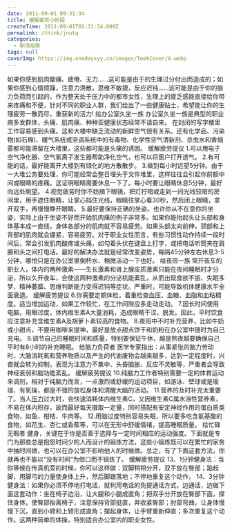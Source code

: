 ```yaml
---
date: 2011-09-01 09:31:34
title: 缓解疲劳小妙招
createTime: 2011-09-01T01:31:34.000Z
permalink: /think/jnotq
categories:
  - 职场指南
tags: null
coverImg: https://img.onedayxyy.cn/images/TeekCover/8.webp
---
```


如果你感到肌肉酸痛、疲倦、无力......这可能是由于的生理过分付出而造成的；如果你感到心情烦躁，注意力涣散，思维不敏捷，反应迟钝......这可能是由于你的脑力负荷而引起的，作为整天处于压力中的都市女性，生理上的疲乏感能直接给你带来疼痛和不便，针对不同的职业人群，我们给出了一些健康贴士，希望能让你的生理疲劳一散而尽，重获新的活力! 给办公室久坐一族 办公室久坐一族是典型的职业病多发群体，头痛、肌肉痛、种种亚健康状态经常不请自来。 在封闭的写字楼里工作容易感到头痛。这和大楼中缺乏流动的新鲜空气很有关系。还有化学品、污染物(如石棉)、暖气系统或空调系统中的有毒物、化学性空气清新剂、杀虫水和香烟雾都可能滞留在大楼里，这些都可能是头痛的诱因。 缓解疲劳提议 1.可以用电子空气净化器、空气氧离子发生器帮助净化空气，也可以将窗户打开透气。 2.有可能的话，最好能离开大楼到有绿化的地方散散步。 3.做到每小时远望5分钟。由于一大堆公务要处理，你可能经常会整日埋头于文件堆里，这样往往会引起你前额中间或眼睛的疼痛。这证明眼睛需要休息一下了。每小时要让眼睛休息5分钟，最好向远处眺望。 4.视觉疲劳时你不妨摘下眼镜，把灯拧暗或走到一间光线较暗的房间里，用手遮住眼睛，让掌心挡住光线，眼睛往掌心看30秒，然后闭上眼睛，拿开双手，再慢慢睁开眼睛。 5.最好要保持正确的坐姿。也许你从不在意你的坐姿，实际上由于坐姿不好而开始肌肉痛的例子非常多。如果你能抬起头让头部和身体基本成一直线，身体各部分的肌肉就不容易疲劳。如果头部太向前伸，颈部和上背部的肌肉就会绷紧，容易疲劳。对于职业女性而言，有些习惯性动作持续一段时间后，常会引发肌肉酸疼或头痛，如勾着头伏在键盘上打字，或把电话听筒夹在肩膀和头之间打电话。最好的解决办法就是经常改变姿势，每隔45分钟左右休息3-5分钟，哪怕只是在办公室里倒杯水、稍微活动一下也好。 给夜班一族 常开夜车的职业人，体内的两种激素――生长激素和肾上腺皮质激素只能在夜间睡眠时才分泌，所以久开夜车，会使这两种激素的分泌机能紊乱，从而出现食欲不振、失眠多梦、精神萎靡、思维判断能力变得迟钝等症状。严重时，可能导致机体健康水平全面衰退。 缓解疲劳提议 6.你需要定期体检，着重检查血压、血糖、血脂和血粘稠度。适当增加运动，如果工作较忙，在工作间隙应多走动走动。 7.因长时间使用电脑，用眼过度，体内维生素A大量消耗，造成眼睛干涩，脱发。因此，平时饮食应注意补充含维生素A及胡萝卜素较高的食物。 8.夜班中不时补充营养，比如牛奶或小甜点，不要用咖啡来提神，最好是放点甜点饼干和奶粉在办公室中随时为自己充电。 9.调节自己的睡眠时间和质量，特别要保证午休，越是熬夜越要确保自己平时有8小时的补充睡眠。 给脑力负荷者 医学专家指出：从事紧张的脑力劳动时，大脑消耗氧和营养物质以及产生的代谢废物会越来越多，达到一定程度时，兴奋就会转为抑制，表现为注意力不集中、头昏脑胀、反应不灵敏等，严重者会导致神经衰弱和脑功能紊乱。 缓解疲劳提议 10.纯脑力工作者特别需要一定的体育运动来调剂，相对于纯脑力而言，一点激烈或舒缓的运动项目，如游泳、壁球或是瑜珈、有氧操，都是不错的放松身体和清醒大脑的活动。 11.营养的及时补充太重要了。当人[压力](http://www.8020rc.com/news/more-37.html)过大时，会快速消耗体内维生素C，又因维生素C属水溶性营养素，不易在体内积存，故而最好每天摄取一定量，同时搭配有安定神经作用的蛋白质类食物，如鱼、柑桔、牛肉等。 12.用脑过度特别容易失眠，所以要多吃含氨基酸的食物，如花生、杏仁或香蕉等，可以在无形中舒缓情绪，提高睡眠质量。 给忙碌无暇者 健身，关键在于你是否善于选择与一定时间相应的运动强度。下面就是专门为那些总是抱怨时间少的人而设计的锻炼方法，这些小锻炼既可以在繁忙的家务中抽时间做，也可以在办公室不影响他人的时候做。总之，有了下面这套方法，你就再也不能以“没有时间”为借口而不锻炼了。 缓解疲劳提议 13、1分钟健身法：当你等候在传真机旁的时候，你可以这样做：双脚稍稍分开，双手放在臀部；踮起脚，用脚弓的力量使身体上升，然后脚跟落地；不停地重复这个动作。 14、3分钟健身法：如果你必须不停地打电话，就利用电话的免提通话方式，边通话，边做下面这套动作：坐在椅子边沿，让大腿和小腿成直角；把双手分开放在臀部下面，撑住身体，使臀部抬离椅子，注意保持背部挺直，并收紧臀部；肘部弯曲，让身体慢慢下沉，直到小臂和上臂形成直角；摆起身体，让手臂重新伸直；多次重复这个动作。这两种简单的体操，特别适合办公室内的职业女性。

